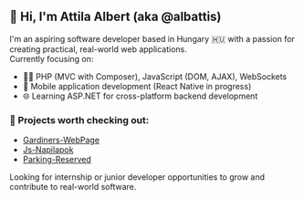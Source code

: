 ## 👋 Hi, I'm Attila Albert (aka @albattis)

I'm an aspiring software developer based in Hungary 🇭🇺 with a passion for creating practical, real-world web applications.  
Currently focusing on:
- 🧑‍💻 PHP (MVC with Composer), JavaScript (DOM, AJAX), WebSockets
- 📱 Mobile application development (React Native in progress)
- 🌐 Learning ASP.NET for cross-platform backend development

### 🔨 Projects worth checking out:
- [Gardiners-WebPage](https://github.com/albattis/Gardiners-WebPage)
- [Js-Napilapok](https://github.com/albattis/Js-Napilapok)
- [Parking-Reserved](https://github.com/albattis/Parking-Reserved)

Looking for internship or junior developer opportunities to grow and contribute to real-world software.


